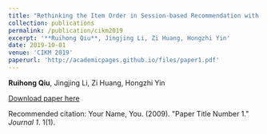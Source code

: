 ```yaml
---
title: "Rethinking the Item Order in Session-based Recommendation with Graph Neural Networks"
collection: publications
permalink: /publication/cikm2019
excerpt: '**Ruihong Qiu**, Jingjing Li, Zi Huang, Hongzhi Yin'
date: 2019-10-01
venue: 'CIKM 2019'
paperurl: 'http://academicpages.github.io/files/paper1.pdf'
---
```

**Ruihong Qiu**, Jingjing Li, Zi Huang, Hongzhi Yin

[Download paper here](http://academicpages.github.io/files/paper1.pdf)

Recommended citation: Your Name, You. (2009). "Paper Title Number 1." <i>Journal 1</i>. 1(1).